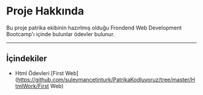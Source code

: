 # Proje Hakkında

Bu proje patrika ekibinin hazırlmış olduğu Frondend Web Development Bootcamp'ı içinde bulunlar ödevler bulunur.

---
## İçindekiler
- Html Ödevleri
    [First Web](https://github.com/suleymancetinturk/PatrikaKodluyoruz/tree/master/HtmlWork/First Web)